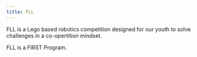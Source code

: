 ```yaml
---
title: FLL
---
```


FLL is a Lego based robotics competition designed for our youth to solve challenges in a co-opertition mindset.<br>

FLL is a FIRST Program.